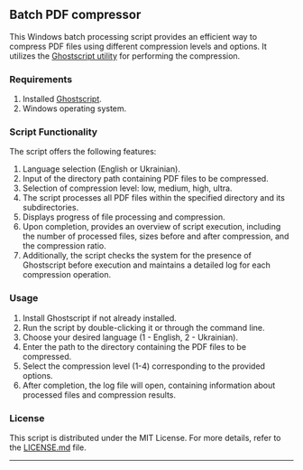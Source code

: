 ## Batch PDF compressor

This Windows batch processing script provides an efficient way to compress PDF files using different compression levels and options. It utilizes the [Ghostscript utility](https://www.ghostscript.com/) for performing the compression.

### Requirements

1. Installed [Ghostscript](https://www.ghostscript.com/).
2. Windows operating system.

### Script Functionality

The script offers the following features:

1. Language selection (English or Ukrainian).
2. Input of the directory path containing PDF files to be compressed.
3. Selection of compression level: low, medium, high, ultra.
4. The script processes all PDF files within the specified directory and its subdirectories.
5. Displays progress of file processing and compression.
6. Upon completion, provides an overview of script execution, including the number of processed files, sizes before and after compression, and the compression ratio.
7. Additionally, the script checks the system for the presence of Ghostscript before execution and maintains a detailed log for each compression operation.

### Usage

1. Install Ghostscript if not already installed.
2. Run the script by double-clicking it or through the command line.
3. Choose your desired language (1 - English, 2 - Ukrainian).
4. Enter the path to the directory containing the PDF files to be compressed.
5. Select the compression level (1-4) corresponding to the provided options.
6. After completion, the log file will open, containing information about processed files and compression results.

### License

This script is distributed under the MIT License. For more details, refer to the [LICENSE.md](https://github.com/sergeiown/compress_PDF/blob/main/LICENSE.md) file.

---
